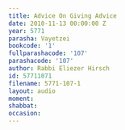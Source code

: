 ```yaml
---
title: Advice On Giving Advice
date: 2010-11-13 00:00:00 Z
year: 5771
parasha: Vayetzei
bookcode: '1'
fullparashacode: '107'
parashacode: '107'
author: Rabbi Eliezer Hirsch
id: 57711071
filename: 5771-107-1
layout: audio
moment: 
shabbat: 
occasion: 
---
```



